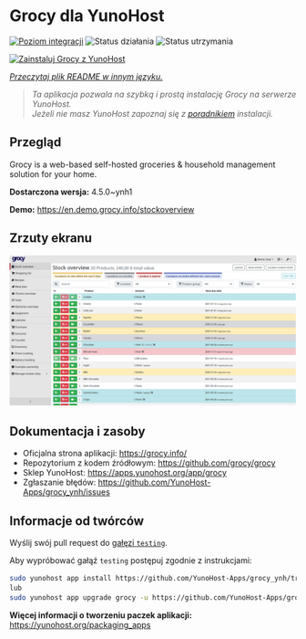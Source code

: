 <!--
To README zostało automatycznie wygenerowane przez <https://github.com/YunoHost/apps/tree/master/tools/readme_generator>
Nie powinno być ono edytowane ręcznie.
-->

# Grocy dla YunoHost

[![Poziom integracji](https://apps.yunohost.org/badge/integration/grocy)](https://ci-apps.yunohost.org/ci/apps/grocy/)
![Status działania](https://apps.yunohost.org/badge/state/grocy)
![Status utrzymania](https://apps.yunohost.org/badge/maintained/grocy)

[![Zainstaluj Grocy z YunoHost](https://install-app.yunohost.org/install-with-yunohost.svg)](https://install-app.yunohost.org/?app=grocy)

*[Przeczytaj plik README w innym języku.](./ALL_README.md)*

> *Ta aplikacja pozwala na szybką i prostą instalację Grocy na serwerze YunoHost.*  
> *Jeżeli nie masz YunoHost zapoznaj się z [poradnikiem](https://yunohost.org/install) instalacji.*

## Przegląd

Grocy is a web-based self-hosted groceries & household management solution for your home.

**Dostarczona wersja:** 4.5.0~ynh1

**Demo:** <https://en.demo.grocy.info/stockoverview>

## Zrzuty ekranu

![Zrzut ekranu z Grocy](./doc/screenshots/stock-en.png)

## Dokumentacja i zasoby

- Oficjalna strona aplikacji: <https://grocy.info/>
- Repozytorium z kodem źródłowym: <https://github.com/grocy/grocy>
- Sklep YunoHost: <https://apps.yunohost.org/app/grocy>
- Zgłaszanie błędów: <https://github.com/YunoHost-Apps/grocy_ynh/issues>

## Informacje od twórców

Wyślij swój pull request do [gałęzi `testing`](https://github.com/YunoHost-Apps/grocy_ynh/tree/testing).

Aby wypróbować gałąź `testing` postępuj zgodnie z instrukcjami:

```bash
sudo yunohost app install https://github.com/YunoHost-Apps/grocy_ynh/tree/testing --debug
lub
sudo yunohost app upgrade grocy -u https://github.com/YunoHost-Apps/grocy_ynh/tree/testing --debug
```

**Więcej informacji o tworzeniu paczek aplikacji:** <https://yunohost.org/packaging_apps>
